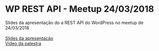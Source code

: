 # WP REST API - Meetup 24/03/2018
Slides da apresentação do a REST API do WordPress no meetup de 24/03/2018
<br>
<br>
<a href="https://goo.gl/nYEj5W">Slides da apresentação</a>
<br>
<a href="https://goo.gl/N7ahzd">Vídeo da palestra</a>
